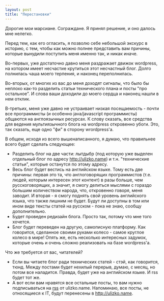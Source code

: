 ```yaml
---
layout: post
title: "Перестановки"
---
```


Дорогие мои марсиане. Сограждане. Я принял решение, и оно далось мне нелегко.

Перед тем, как его огласить, я позволю себе небольшой экскурс в историю, с тем, чтобы как можно полнее представить вам причины, которые вынудили поступить меня именно так, и никак иначе.

Во-первых, уже достаточно давно меня раздражает движок wordpress, на котором имеет несчастие крутиться этот несчастный блог. Долго полнилась чаша моего терпения, и наконец переполнилась.

Во-вторых, от многих из вас до меня доходят сигналы, что было бы неплохо как-то разделить статьи технического плана и посты "про остальное". И слова ваши доходили до моего сердца и наконец нашли в нем отклик.

В-третьих, меня уже давно не устраивает низкая посещаемость - почти все программисты (и особенно java/javascript программисты) общаются на англоязычных ресурсах. К слову сказать, все средства для ведения мультиязычного блога на wordpress откровенно убоги. Это, так сказать, еще одно "фи" в сторону wrordpress'a.

В общем, исходя из всего вышенаписанного, я думаю, что правильнее всего будет сделать следующее:

<ul>
	<li> Разделить блог на две части: лытдыбр (под которую уже выделен отдельный блог по адресу <a href="http://ulizko.name">http://ulizko.name</a>) и т.н. "технические статьи", которые останутся по этому адресу.</li>
	<li> Весь блог будет вестись на английском языке. Тому есть две причины: первая это та, что англоговорящих программистов (т.е. людей, которым интересен этот контент) в разы больше, чем русскоговорящих, а значит, я смогу делиться мыслями с гораздо большим количеством народа, что, откровенно говоря, меня заводит. И вторая - я смогу поднять свой уровень английского языка, что также лишним не будет. Будут ли доступны в том или ином виде тексты статей на русском - пока не знаю, сообщу дополнительно.</li>
	<li> Будет проведен редизайн блога. Просто так, потому что мне того хочется.</li>
	<li> Блог будет переведен на другую, самописную платформу. Как говорится, сделанное своими руками колесо - самое круглое колесо в мире! Опять же, есть несколько интересных задумок, которые очень и очень сложно реализовать на базе wordpress'a.</li>
</ul>

Что же требуется от вас, читателей?

<ul>
	<li>Если вы читаете блог ради технических статей - стэй, как говорится, тюнд. Между постами будет нехилый перерыв, думаю, с месяц, но потом все наладится. Правда, будет уже на английском языке. И rss будет тот же.</li>
	<li> А вот если вам нравятся все остальные посты, то вам нужно подписываться на <a href="http://ulizko.name/rss.xml">rss</a> от ulizko.name. Напоминаю, все посты, не относящиеся к IT, будут перенесены в <a href="http://ulizko.name">http://ulizko.name</a>.</li>
</ul>